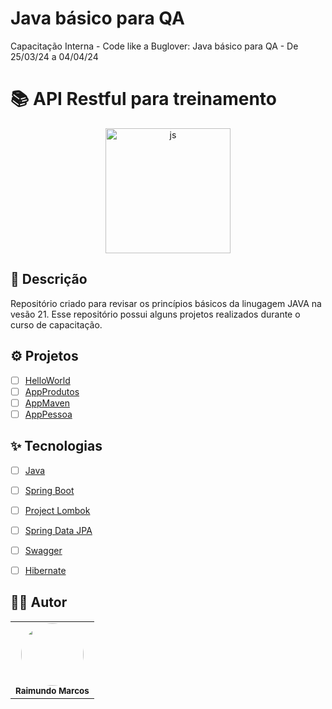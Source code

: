 # Java básico para QA
Capacitação Interna - Code like a Buglover: Java básico para QA - De 25/03/24 a 04/04/24

# :books: API Restful para treinamento
<div align="center" display="flex" style="justify-content:flex-start;">
      <img align="center" alt="js" height="200" width="200" src="https://cdn.jsdelivr.net/gh/devicons/devicon/icons/java/java-original-wordmark.svg" />
</div>

## 📝 Descrição
Repositório criado para revisar os princípios básicos da linugagem JAVA na vesão 21.
Esse repositório possui alguns projetos realizados durante o curso de capacitação.

## ⚙️ Projetos
- [ ] [HelloWorld](https://github.com/MarcosLudgerio/buglover-java/tree/main/AppProdutos/AppProdutos)
- [ ] [AppProdutos](https://github.com/MarcosLudgerio/buglover-java/tree/main/FirstProject)
- [ ] [AppMaven](https://github.com/MarcosLudgerio/buglover-java/tree/main/app-maven)
- [ ] [AppPessoa](https://github.com/MarcosLudgerio/buglover-java/tree/main/appPessoas)

## ✨ Tecnologias
-   [ ] [Java](https://www.java.com/pt-BR/)
-   [ ] [Spring Boot](https://spring.io/)
-   [ ] [Project Lombok](https://projectlombok.org/)
-   [ ] [Spring Data JPA](https://spring.io/projects/spring-data-jpa)
-   [ ] [Swagger](https://swagger.io/)
-   [ ] [Hibernate](https://hibernate.org/)


## 👩‍💻 Autor

<table>
   <tr>
     <td align="center">
        <a href="https://github.com/MarcosLudgerio">
         <img style="border-radius: 50%;" src="https://avatars0.githubusercontent.com/u/43012976?s=460&u=1163c04d9f35b577063b3f6550ae520c4dd2f866&v=4" width="100px;" alt=""/>
        </a>
        <br/><sub><b>Raimundo Marcos</b></sub>
     </td>
   </tr>
</table>